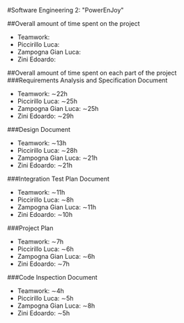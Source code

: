 #Software Engineering 2: "PowerEnJoy"

##Overall amount of time spent on the project
- Teamwork:
- Piccirillo Luca: 
- Zampogna Gian Luca: 
- Zini Edoardo: 

##Overall amount of time spent on each part of the project
###Requirements Analysis and Specification Document
- Teamwork: ∼22h
- Piccirillo Luca: ∼25h
- Zampogna Gian Luca: ∼25h
- Zini Edoardo: ∼29h

###Design Document
- Teamwork: ∼13h
- Piccirillo Luca: ∼28h
- Zampogna Gian Luca: ∼21h
- Zini Edoardo: ∼21h

###Integration Test Plan Document
- Teamwork: ∼11h
- Piccirillo Luca: ∼8h
- Zampogna Gian Luca: ∼11h
- Zini Edoardo: ∼10h

###Project Plan
- Teamwork: ∼7h
- Piccirillo Luca: ∼6h
- Zampogna Gian Luca: ∼6h
- Zini Edoardo: ∼7h

###Code Inspection Document
- Teamwork: ∼4h
- Piccirillo Luca: ∼5h
- Zampogna Gian Luca: ∼8h
- Zini Edoardo: ∼5h

